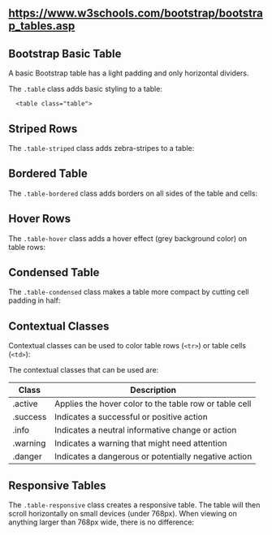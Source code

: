 ## https://www.w3schools.com/bootstrap/bootstrap_tables.asp

## Bootstrap Basic Table

A basic Bootstrap table has a light padding and only horizontal dividers.

The `.table` class adds basic styling to a table:

```
  <table class="table">
```

## Striped Rows

The `.table-striped` class adds zebra-stripes to a table:

## Bordered Table

The `.table-bordered` class adds borders on all sides of the table and cells:

## Hover Rows

The `.table-hover` class adds a hover effect (grey background color) on table rows:

## Condensed Table

The `.table-condensed` class makes a table more compact by cutting cell padding in half:

## Contextual Classes

Contextual classes can be used to color table rows (`<tr>`) or table cells (`<td>`):

The contextual classes that can be used are:

| Class    | Description                                            |
| -------- | ------------------------------------------------------ |
| .active  | Applies the hover color to the table row or table cell |
| .success | Indicates a successful or positive action              |
| .info    | Indicates a neutral informative change or action       |
| .warning | Indicates a warning that might need attention          |
| .danger  | Indicates a dangerous or potentially negative action   |

## Responsive Tables

The `.table-responsive` class creates a responsive table. The table will then scroll horizontally on
small devices (under 768px). When viewing on anything larger than 768px wide, there is no
difference:
